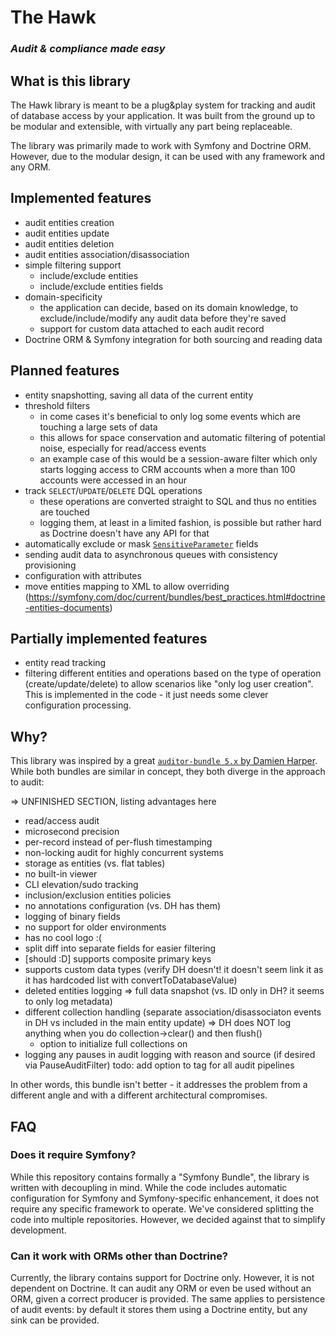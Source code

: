 # The Hawk
### *Audit & compliance made easy*

## What is this library
The Hawk library is meant to be a plug&play system for tracking and audit of database access by your application. It was
built from the ground up to be modular and extensible, with virtually any part being replaceable.

The library was primarily made to work with Symfony and Doctrine ORM. However, due to the modular design, it can be used
with any framework and any ORM.

## Implemented features
 - audit entities creation
 - audit entities update
 - audit entities deletion
 - audit entities association/disassociation
 - simple filtering support
   - include/exclude entities
   - include/exclude entities fields
 - domain-specificity
   - the application can decide, based on its domain knowledge, to exclude/include/modify any audit data before they're
     saved
   - support for custom data attached to each audit record
 - Doctrine ORM & Symfony integration for both sourcing and reading data


## Planned features
 - entity snapshotting, saving all data of the current entity
 - threshold filters
   - in come cases it's beneficial to only log some events which are touching a large sets of data
   - this allows for space conservation and automatic filtering of potential noise, especially for read/access events
   - an example case of this would be a session-aware filter which only starts logging access to CRM accounts when a 
     more than 100 accounts were accessed in an hour 
 - track `SELECT`/`UPDATE`/`DELETE` DQL operations
   - these operations are converted straight to SQL and thus no entities are touched
   - logging them, at least in a limited fashion, is possible but rather hard as Doctrine doesn't have any API for that
 - automatically exclude or mask [`SensitiveParameter`](https://www.php.net/manual/en/class.sensitiveparameter.php)
   fields
 - sending audit data to asynchronous queues with consistency provisioning
 - configuration with attributes
 - move entities mapping to XML to allow overriding (https://symfony.com/doc/current/bundles/best_practices.html#doctrine-entities-documents)


## Partially implemented features
 - entity read tracking
 - filtering different entities and operations based on the type of operation (create/update/delete) to allow scenarios
   like "only log user creation". This is implemented in the code - it just needs some clever configuration processing.

## Why?
This library was inspired by a great [`auditor-bundle 5.x` by Damien Harper](https://github.com/DamienHarper/auditor-bundle). 
While both bundles are similar in concept, they both diverge in the approach to audit:

=> UNFINISHED SECTION, listing advantages here
- read/access audit
- microsecond precision
- per-record instead of per-flush timestamping
- non-locking audit for highly concurrent systems
- storage as entities (vs. flat tables)
- no built-in viewer
- CLI elevation/sudo tracking
- inclusion/exclusion entities policies
- no annotations configuration (vs. DH has them)
- logging of binary fields
- no support for older environments
- has no cool logo :(
- split diff into separate fields for easier filtering
- [should :D] supports composite primary keys
- supports custom data types (verify DH doesn't! it doesn't seem link it as it has hardcoded list with convertToDatabaseValue)
- deleted entities logging => full data snapshot (vs. ID only in DH? it seems to only log metadata)
- different collection handling (separate association/disassociaton events in DH vs included in the main entity update)
   => DH does NOT log anything when you do collection->clear() and then flush()
   - option to initialize full collections on  
- logging any pauses in audit logging with reason and source (if desired via PauseAuditFilter)
todo: add option to tag for all audit pipelines

In other words, this bundle isn't better - it addresses the problem from a different angle and with a different 
architectural compromises.


## FAQ
### Does it require Symfony?
While this repository contains formally a "Symfony Bundle", the library is written with decoupling in mind. While the
code includes automatic configuration for Symfony and Symfony-specific enhancement, it does not require any specific 
framework to operate. We've considered splitting the code into multiple repositories. However, we decided against that
to simplify development.

### Can it work with ORMs other than Doctrine?
Currently, the library contains support for Doctrine only. However, it is not dependent on Doctrine. It can audit any 
ORM or even be used without an ORM, given a correct producer is provided. The same applies to persistence of audit 
events: by default it stores them using a Doctrine entity, but any sink can be provided.


